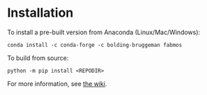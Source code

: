 # Installation

To install a pre-built version from Anaconda (Linux/Mac/Windows):

```
conda install -c conda-forge -c bolding-bruggeman fabmos
```

To build from source:

```
python -m pip install <REPODIR>
```

For more information, see [the wiki](https://github.com/BoldingBruggeman/fabmos/wiki).